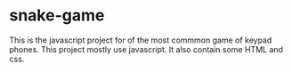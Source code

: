 # snake-game
This is the javascript project for of the most commmon game of keypad phones.
This project mostly use javascript.
It also contain some HTML and css.

